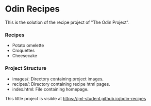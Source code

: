 # Odin Recipes

This is the solution of the recipe project of "The Odin Project".

### Recipes
- Potato omelette
- Croquettes
- Cheesecake

### Project Structure
- images/: Directory containing project images.
- recipes/: Directory containing recipe html pages.
- index.html: File containing homepage.

This little project is visible at https://jml-student.github.io/odin-recipes